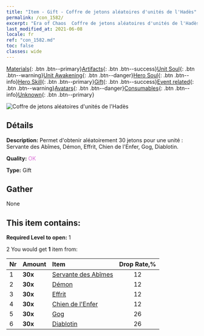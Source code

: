 ```yaml
---
title: "Item - Gift - Coffre de jetons aléatoires d'unités de l'Hadès"
permalink: /con_1582/
excerpt: "Era of Chaos  Coffre de jetons aléatoires d'unités de l'Hadès"
last_modified_at: 2021-06-08
locale: fr
ref: "con_1582.md"
toc: false
classes: wide
---
```

 [Materials](/ItemsFR/){: .btn .btn--primary}[Artifacts](/ItemsFR/Artifacts/){: .btn .btn--success}[Unit Soul](/ItemsFR/UnitSoul/){: .btn .btn--warning}[Unit Awakening](/ItemsFR/UnitAwakening/){: .btn .btn--danger}[Hero Soul](/ItemsFR/HeroSoul/){: .btn .btn--info}[Hero Skill](/ItemsFR/HeroSkill/){: .btn .btn--primary}[Gift](/ItemsFR/Gift/){: .btn .btn--success}[Event related](/ItemsFR/Events/){: .btn .btn--warning}[Avatars](/ItemsFR/Avatars/){: .btn .btn--danger}[Consumables](/ItemsFR/Consumables/){: .btn .btn--info}[Unknown](/ItemsFR/Unknown/){: .btn .btn--primary}

 ![Coffre de jetons aléatoires d'unités de l'Hadès](/images/t/i_907198.png)

## Détails
 **Description:** Permet d'obtenir aléatoirement 30 jetons pour une unité : Servante des Abîmes, Démon, Effrit, Chien de l'Enfer, Gog, Diablotin.

 **Quality:** <span style="color: #DA70D6">OK</span>

 **Type:** Gift

## Gather

  None

## This item contains:

 **Required Level to open:** 1

 2 You would get **1** item  from:

  | Nr | Amount |     Item    | Drop Rate,% |
  |:---|:-------|:------------|:---------:|
  | 1 |  **30x** | [Servante des Abîmes](/ItemsFR/unt_230/) | 12 | 
  | 2 |  **30x** | [Démon](/ItemsFR/unt_229/) | 12 | 
  | 3 |  **30x** | [Effrit](/ItemsFR/unt_231/) | 12 | 
  | 4 |  **30x** | [Chien de l'Enfer](/ItemsFR/unt_228/) | 12 | 
  | 5 |  **30x** | [Gog](/ItemsFR/unt_227/) | 26 | 
  | 6 |  **30x** | [Diablotin](/ItemsFR/unt_226/) | 26 | 
